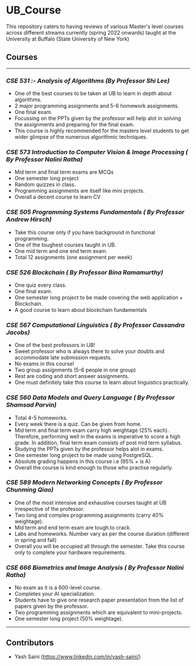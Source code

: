 # UB_Course
This repository caters to having reviews of various Master's level courses across different streams currently (spring 2022 onwards) taught at the University at Buffalo (State University of New York)

## Courses

---

### *CSE 531 :- Analysis of Algorithms (By Professor Shi Lee)*

- One of the best courses to be taken at UB to learn in depth about algorithms.
- 2 major programming assignments and 5-6 homework assignments.
- One final exam.
- Focussing on the PPTs given by the professor will help alot in solving the assignments and preparing for the final exam.
- This course is highly recommended for the masters level students to get wider glimpse of the numerous algorithmic techniques.



### *CSE 573 Introduction to Computer Vision & Image Processing ( By Professor Nalini Ratha)*
- Mid term and final term exams are MCQs
- One semester long project
- Random quizzes in class.
- Programming assignments are itself like mini projects. 
- Overall a decent course to learn CV

### *CSE 505 Programming Systems Fundamentals ( By Professor Andrew Hirsch)*

- Take this course only if you have background in functional programming.
- One of the toughest courses taught in UB.
- One mid term and one end term exam.
- Total 12 assignments (one assignment per week)

### *CSE 526 Blockchain ( By Professor Bina Ramamurthy)*
- One quiz every class.
- One final exam.
- One semester long project to be made covering the web application + Blockchain.
- A good course to learn about blockchain fundamentals

### *CSE 567 Computational Linguistics ( By Professor Cassandra Jacobs)*

- One of the best professors in UB!
- Sweet professor who is always there to solve your doubts and accommodate late submission requests.
- No exams in this course!
- Two group assignments (5-6 people in one group)
- Rest are coding and short answer assignments.
- One must definitely take this course to learn about linguistics practically.

### *CSE 560 Data Models and Query Language ( By Professor Shamsad Parvin)*
- Total 4-5 homeworks.
- Every week there is a quiz. Can be given from home.
- Mid term and final term exam carry high weightage (25% each). Therefore, performing well in the exams is imperative to score a high grade. In addition, final term exam consists of post mid term syllabus.
- Studying the PPTs given by the professor helps alot in exams.
- One semester long project to be made using PostgreSQL. 
- Absolute grading happens in this course i.e (95% + is A)
- Overall the course is kind enough to those who practise regularly.

### *CSE 589 Modern Networking Concepts ( By Professor Chunming Qiao)*

- One of the most intensive and exhaustive courses taught at UB irrespective of the professor.
- Two long and complex programming assignments (carry 40% weightage).
- Mid term and end term exam are tough.to crack.
- Labs and homeworks. Number vary as per the course duration (different in spring and fall)
- Overall you will be occupied all through the semester. Take this course only to complete your hardware requirements.

### *CSE 666 Biometrics and Image Analysis ( By Professor Nalini Ratha)*
- No exam as it is a 600-level course.
- Completes your AI specialization.
- Students have to give one research paper presentation from the list of papers given by the professor.
- Two programming assignments which are equivalent to mini-projects.
- One semester long project (50% weightage). 

---
## Contributors 
- Yash Saini (https://www.linkedin.com/in/yash-saini/)